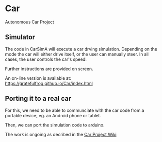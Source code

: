 # Car
Autonomous Car Project

## Simulator
The code in CarSimA will execute a car drving simulation.
Depending on the mode the car will either drive itself, or the user can manually steer.
In all cases, the user controls the car's speed.

Further instructions are provided on screen.

An on-line version is available at: https://gratefulfrog.github.io/Car/index.html

## Porting it to a real car
For this, we need to be able to communciate with the car code from a portable device, eg. an Android phone or tablet.

Then, we can port the simulation code to arduino.

The work is ongoing as decribed in the [Car Project Wiki](https://github.com/gratefulfrog/Car/wiki)
